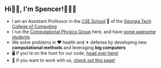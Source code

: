 ## Hi👋🏼, I'm Spencer!👨🏻‍💻

* I am an Assistant Professor in the [CSE School](https://cse.gatech.edu) 🏫 of the [Georgia Tech College of Computing](https://www.cc.gatech.edu/)
* I run the [Computational Physics Group](https://comp-physics.group) here, and have [some awesome students](https://comp-physics.group/team)
* We solve problems in ❤️ health and ✈ defense by developing new **computational methods** and leveraging **big computers**
* 🖥️ If you're on the hunt for our code, [head over here!](https://github.com/comp-physics)
* 👥 If you want to work with us, [check out this page!](https://comp-physics.group/vacancies.html) 
